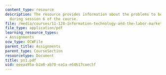 ```yaml
---
content_type: resource
description: The resource provides information about the problems to be submitted
  during session 6 of the course.
file: /media/courses/11-128-information-technology-and-the-labor-market-spring-2005/eeeaa95ab2a8ab70ea1ae64617caec5f_ps1.pdf
file_type: application/pdf
learning_resource_types:
- Assignments
ocw_type: OCWFile
parent_title: Assignments
parent_type: CourseSection
resourcetype: Document
title: ps1.pdf
uid: eeeaa95a-b2a8-ab70-ea1a-e64617caec5f
---
```

